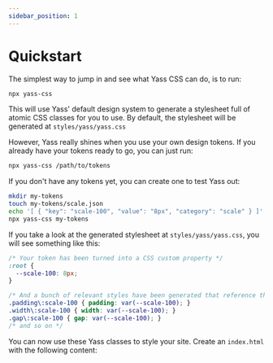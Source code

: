 ```yaml
---
sidebar_position: 1
---
```


# Quickstart

The simplest way to jump in and see what Yass CSS can do, is to run:
```bash
npx yass-css
```

This will use Yass' default design system to generate a stylesheet full of atomic CSS classes for you to use. By default, the stylesheet will be generated at `styles/yass/yass.css`

However, Yass really shines when you use your own design tokens. If you already have your tokens ready to go, you can just run:

```bash
npx yass-css /path/to/tokens
```

If you don't have any tokens yet, you can create one to test Yass out:

```bash
mkdir my-tokens
touch my-tokens/scale.json
echo '[ { "key": "scale-100", "value": "8px", "category": "scale" } ]' > my-tokens/scale.json
npx yass-css my-tokens
```

If you take a look at the generated stylesheet at `styles/yass/yass.css`, you will see something like this:

```css
/* Your token has been turned into a CSS custom property */
:root {
  --scale-100: 8px;
}

/* And a bunch of relevant styles have been generated that reference the custom property, such as: */
.padding\:scale-100 { padding: var(--scale-100); }
.width\:scale-100 { width: var(--scale-100); }
.gap\:scale-100 { gap: var(--scale-100); }
/* and so on */
```

You can now use these Yass classes to style your site. Create an `index.html` with the following content:

```html

```
